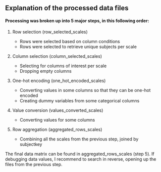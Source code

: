 ## Explanation of the processed data files

#### Processing was broken up into 5 major steps, in this following order:

1. Row selection (row_selected_scales)
	- Rows were selected based on column conditions
	- Rows were selected to retrieve unique subjects per scale

2. Column selection (column_selected_scales)
	- Selecting for columns of interest per scale
	- Dropping empty columns

3. One-hot encoding (one_hot_encoded_scales)
	- Converting values in some columns so that they can be one-hot encoded
	- Creating dummy variables from some categorical columns 

4. Value conversion (values_converted_scales)
	- Converting values for some columns 

5. Row aggregation (aggregated_rows_scales)
	- Combining all the scales from the previous step, joined by subjectkey

The final data matrix can be found in aggregated_rows_scales (step 5). If debugging data values, I recommend to search in reverse, opening up the files from the previous step.


